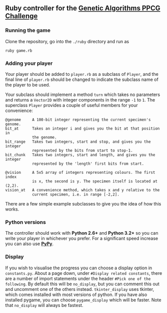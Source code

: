 ## Ruby controller for the [Genetic Algorithms PPCG Challenge]

### Running the game

Clone the repository, go into the `./ruby` directory and run as

    ruby game.rb

### Adding your player

Your player should be added to `player.rb` as a subclass of `Player`, and the final line of `player.rb` should be changed to indicate the subclass name of the player to be used.

Your subclass should implement a method `turn` which takes no parameters and returns a `Vector2D` with integer components in the range `-1` to `1`. The superclass `Player` provides a couple of useful members for your convenience:

    @genome     A 100-bit integer representing the current specimen's genome.
    bit_at      Takes an integer i and gives you the bit at that position in
                the genome.
    bit_range   Takes two integers, start and stop, and gives you the integer
                represented by the bits from start to stop-1.
    bit_chunk   Takes two integers, start and length, and gives you the integer
                represented by the 'length' first bits from start.

    @vision     A 5x5 array of integers representing colours. The first index
                is x, the second is y. The specimen itself is located at (2,2).
    vision_at   A convenience method, which takes x and y relative to the
                current specimen, i.e. in range [-2,2].

There are a few simple example subclasses to give you the idea of how this works.

### Python versions

The controller should work with __Python 2.6+__ and __Python 3.2+__ so you can write your player in whichever you prefer. For a significant speed increase you can also use __[PyPy]__.

### Display

If you wish to visualise the progress you can choose a display option in `constants.py`.  About a page down, under `#Display related constants`, there are a number of import statements under the header `#Pick one of the following`. By default this will be `no_display`, but you can comment this out and uncomment one of the others instead. `tkinter_display` uses tkinter, which comes installed with most versions of python. If you have also installed pygame, you can choose `pygame_display` which will be faster. Note that `no_display` will always be fastest.


[Genetic Algorithms PPCG Challenge]: http://meta.codegolf.stackexchange.com/questions/2140/sandbox-for-proposed-challenges/4656#4656

[PyPy]: http://pypy.org/

